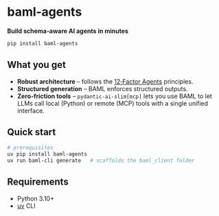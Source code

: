 # baml‑agents

**Build schema‑aware AI agents in minutes**

```bash
pip install baml‑agents
```

## What you get

- **Robust architecture** – follows the [12‑Factor Agents](https://github.com/humanlayer/12-factor-agents) principles.
- **Structured generation** – BAML enforces structured outputs.
- **Zero‑friction tools** – `pydantic‑ai‑slim[mcp]` lets you use BAML to let LLMs call local (Python) or remote (MCP) tools with a single unified interface.

## Quick start

```bash
# prerequisites
uv pip install baml‑agents
uv run baml-cli generate   # scaffolds the baml_client folder
```

## Requirements

- Python 3.10+
- [uv](https://docs.astral.sh/uv/) CLI
